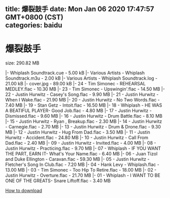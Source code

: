 
title: 爆裂鼓手
date: Mon Jan 06 2020 17:47:57 GMT+0800 (CST)    
categories: baidu
---

# 爆裂鼓手
size: 290.82 MB
 
 
|- Whiplash Soundtrack.cue - 5.00 kB
|- Various Artists - Whiplash Soundtrack.m3u - 2.00 kB
|- Various Artists - Whiplash Soundtrack.log - 21.00 kB
|- cover.jpg - 89.00 kB
|- 24 - Tim Simonec - REHEARSAL MEDLEY.flac - 10.30 MB
|- 23 - Tim Simonec - Upswingin'.flac - 14.50 MB
|- 22 - Justin Hurwitz - Casey's Song.flac - 9.90 MB
|- 21 - Justin Hurwitz - When I Wake.flac - 21.90 MB
|- 20 - Justin Hurwitz - No Two Words.flac - 7.40 MB
|- 19 - Stan Getz - Intoit.flac - 16.50 MB
|- 18 - Whiplash - HE WAS A BEATIFUL PLAYER- Good Job.flac - 4.80 MB
|- 17 - Justin Hurwitz - Dismissed.flac - 9.60 MB
|- 16 - Justin Hurwitz - Drum Battle.flac - 8.10 MB
|- 15 - Justin Hurwitz - Ryan , Breakup.flac - 2.30 MB
|- 14 - Justin Hurwitz - Carnegie.flac - 2.70 MB
|- 13 - Justin Hurwitz - Drum & Drone.flac - 9.30 MB
|- 12 - Justin Hurwitz - Hug From Dad.flac - 3.50 MB
|- 11 - Justin Hurwitz - Accident.flac - 24.80 MB
|- 10 - Justin Hurwitz - Call From Dad.flac - 2.40 MB
|- 09 - Justin Hurwitz - Invited.flac - 4.00 MB
|- 08 - Justin Hurwitz - Practicing.flac - 9.70 MB
|- 07 - Whiplash - IF YOU WANT THE PART, EARN IT- What's Your Name.flac - 6.40 MB
|- 06 - Juan Tizol and Duke Ellington - Caravan.flac - 59.30 MB
|- 05 - Justin Hurwitz - Fletcher's Song In Club.flac - 7.20 MB
|- 04 - Hank Levy - Whiplash.flac - 13.00 MB
|- 03 - Tim Simonec - Too Hip To Retire.flac - 18.00 MB
|- 02 - Justin Hurwitz - Overture.flac - 21.70 MB
|- 01 - Whiplash - I WANT TO BE ONE OF THE GREATS- Snare Liftoff.flac - 3.40 MB

[How to download](https://bpcam.bemobtrk.com/go/2ceec3aa-1ca2-46d6-b9ff-aaa5c184517c?jno=2356)